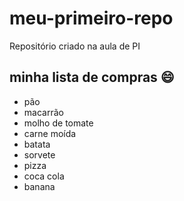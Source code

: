 # meu-primeiro-repo
Repositório criado na aula de PI

## minha lista de compras 😄
- pão
- macarrão
- molho de tomate 
- carne moída
- batata
- sorvete 
- pizza
- coca cola
- banana